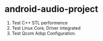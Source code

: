 # android-audio-project

1. Test C++ STL performence
2. Test Linux Core, Driver integrated
3. Test Qcom Adsp Configuration.
